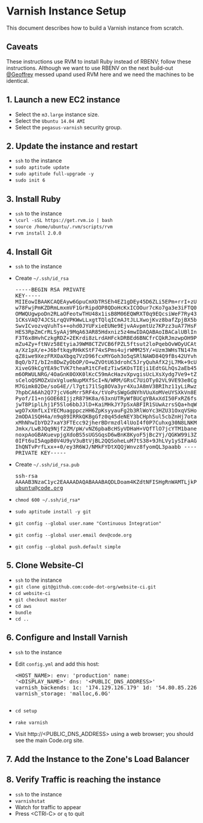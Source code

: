 # Varnish Instance Setup

This document describes how to build a Varnish instance from scratch.

## Caveats

These instructions use RVM to install Ruby instead of RBENV; follow these instructions.  Although we want to use RBENV on the next build-out [@Geoffrey](geoffrey@code.org) messed upand used RVM here and we need the machines to be identical.

## 1. Launch a new EC2 instance

- Select the `m3.large` instance size.
- Select the `Ubuntu 14.04 AMI`
- Select the `pegasus-varnish` security group.

## 2. Update the instance and restart

- `ssh` to the instance
- `sudo aptitude update`
- `sudo aptitude full-upgrade -y`
- `sudo init 6`

## 3. Install Ruby

- `ssh` to the instance
- `\curl -sSL https://get.rvm.io | bash`
- `source /home/ubuntu/.rvm/scripts/rvm`
- `rvm install 2.0.0`

## 4. Install Git

- `ssh` to the instance

- Create `~/.ssh/id_rsa`<pre>-----BEGIN RSA PRIVATE KEY-----
MIIEowIBAAKCAQEAyw6GpuCmXbTRSEh4EZ1gDEy45D6ZLi5EPm+rrI+zUG3qAWAQ
w78FwjPmKZDRmLmxmVF1GrRipdOP8QDoHcKxICOOur7cKo7ga3e3iFTQ0nYlt3Qx
OMWQUgwpoDn2RLaOFeotwTHU48x1isB8M06EQWRXT0q9EQcsiWeF7Ry43lj/YUf9
1CKsVAQ74JCSLrqQVPKWwLLxgtTQlqICmAJtJLLXwojKvz8bafZpjBX5bKGi9T5D
SwvICvozvqVuhTs++ohd0JYUFxieEUNe9EjvAAvpmtUz7KPzz3uA77HsF1D8ZDmc
HES3RpZmCrRLSyAAj9MqA63AR85Hdxniz5z4mwIDAQABAoIBACalUBlInkEtXbtt
F3T6x8HvhCzkgRDZ+2EKrdi8zLrdAHFckDRBEd6BNCfrCQkRJmzwpOH9PN0ko7uR
mZu4Zy+ftNVz58EtyiaJ9WM8CTZVCB6fPZL5ftsut2loPqebOvWOyUCAtGzah/Bt
a/Xz1pX/e+J6bftkqyRHkKStF74xSPms4ujrWMM25Y/+Uzm3WHsTN147mHx6FDKo
qZ8iwe9XezFRXOaXbgq7VzD96fcxMYGoh3o5qSRlNAWD84Q9fBs42UYvhqLFn+77
BqO/b7I/bI2n8DwZyObOP/O+wZVOtU63drohC5JryQuhAfX2jL7Mk+9cUYWW2qNL
XiveG9kCgYEA9cTVK7theaR1tCFeEzTiwSKOsTIEji1EdtGLhQs2aEb45OAGFt8V
m6ORWULNRG/4OaGnK0OXK0lKcC59mAcHazvXpvgisUcLXsXydg7Ve9+tZn9haZyB
sCeloQSMOZxUxVglueNupMXfScI+N/WRM/GRsC7UiOTy02VL9VE93e8CgYEA04KC
M7Gimk02De/soG4E//l7gti71lSg8OVa3yr4XuJA8mV3BRIhz11yLiRwz/lqaG0u
7hpbCA6Ah2Q77jcV6oMrr5RF4x/tVoPsSWgGdNYhVUuXoMVeUYSXkVn8ES2qAKDi
Pyof/I1+njGOE68IjjzR879K8a/63xnUTRyWfBUCgYBAxXdI50FxRZ6fsouQlEeO
jwT8PiplLhj1F5Slo6bbJJlD+KaiMHkJY7pSxABFIR1SUwAzrsSQa+hqWFZRUsjp
wgO7xXmfLxIYECMuagppczHH6ZpKsyyauFg2b3RlWoYc3HZU31OxqVSHo+Gx7c4u
2mODA1SQH4a/n9q89IRRkQKBgGfz0q45deNEY3bCHphSul5cbZnHj7otadQ7xUe9
xMhNhwIbYD27xaY3FTEcc92jherBDrmzdl4lUoI4f0P7Cuhxg30N8LNKM8m7mNwT
Jmkx/LwBJQq9Njf2ZM/pW/vNZ6pbaBcHSyVDHaH+VQfTlO7jcYTM1baneTNBbJhh
noxpAoGBAKuevpjgXdoBS5sUGSGqsD6wBnK8KyoF5jBc2Yj/QGKW99i3ZK06haI0
0IFt6uI5AqpB0V4U9yV3uBtVjBL2QQSoheLuM7tS38+9JhLVy1ySIFaAG6a9HTtd
IhQNTvPrfLxx++0/ey3R6WJ/NMkFYDtXQQjWnvz8fyomQL3paabb
-----END RSA PRIVATE KEY-----</pre>

- Create `~/.ssh/id_rsa.pub`<pre>ssh-rsa AAAAB3NzaC1yc2EAAAADAQABAAABAQDLDoam4KZdtNFISHgRnWAMTLjkPpkuLkQ+b6usj7NQbeoBYBDDvwXCM+YpkNGYubGZUXUatGKl04/xAOgdwrEgI466vtwqjuBrd7eIVNDSdiW3dDE4xZBSDCmgOfZEto4V6i3BMdTjzHWKwHwzToRBZFdPSr0RByyJZ4XtHLjeWP9hR/3UIqxUBDvgkJIuupBU8pbAsvGC1NCWogKYAm0kstfCiMq/Pxtp9mmMFflsoaL1PkNLC8gK+jO+pW6FOz76iF3QlhQXGJ4RQ170SO8AC+ma1TPso/PPe4DvsewXUPxkOZwcRLdGlmYKtEtLIACP0yoDrcBHzkd3GeLPnPib ubuntu@code.org</pre>

- `chmod 600 ~/.ssh/id_rsa*`
- `sudo aptitude install -y git`
- `git config --global user.name "Continuous Integration"`
- `git config --global user.email dev@code.org`
- `git config --global push.default simple`

## 5. Clone Website-CI

- `ssh` to the instance
- `git clone git@github.com:code-dot-org/website-ci.git`
- `cd website-ci`
- `git checkout master`
- `cd aws`
- `bundle`
- `cd ..`

## 6. Configure and Install Varnish

- `ssh` to the instance

- Edit `config.yml` and add this host:<pre>&lt;HOST_NAME&gt;:
    env: 'production'
    name: '&lt;DISPLAY_NAME&gt;'
    dns: '&lt;PUBLIC_DNS_ADDRESS&gt;'
    varnish_backends:
      1c: '174.129.126.179'
      1d: '54.80.85.226'
    varnish_storage: 'malloc,6.0G'
</pre>

- `cd setup`

- `rake varnish`

- Visit http://&lt;PUBLIC_DNS_ADDRESS&gt; using a web browser; you should see the main Code.org site.

## 7. Add the Instance to the Zone's Load Balancer

## 8. Verify Traffic is reaching the instance

- `ssh` to the instance
- `varnishstat`
- Watch for traffic to appear
- Press &lt;CTRl-C&gt; or `q` to quit

